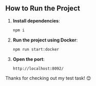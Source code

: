 ## How to Run the Project

1. **Install dependencies**:
   ```bash
   npm i
2. **Run the project using Docker**:
   ```bash
   npm run start:docker
3. **Open the port**:
   ```bash
   http://localhost:8092/

Thanks for checking out my test task! 😊
